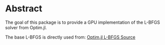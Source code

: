# Abstract

The goal of this package is to provide a GPU implementation of the L-BFGS solver from Optim.jl.

The base L-BFGS is directly used from:
[Optim.jl L-BFGS Source](https://github.com/JuliaNLSolvers/Optim.jl/blob/master/src/multivariate/solvers/first_order/l_bfgs.jl)
